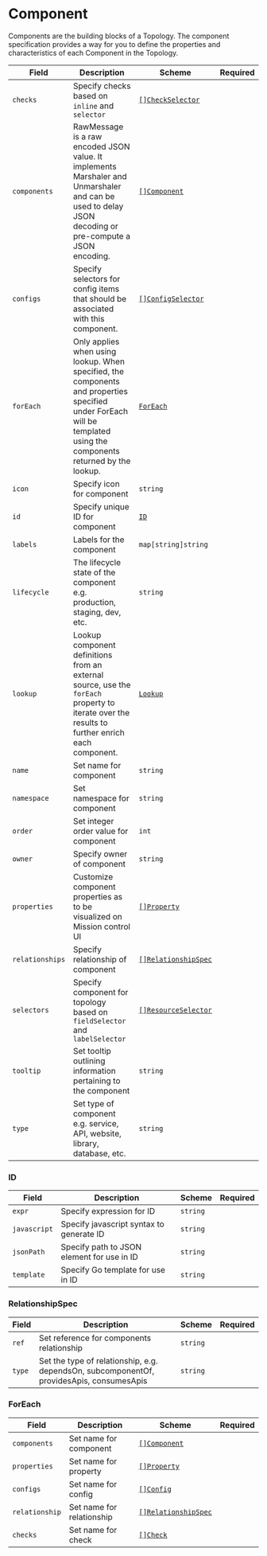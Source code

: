 # Component

Components are the building blocks of a Topology. The component specification provides a way for you to define the properties and characteristics of each Component in the Topology.

| Field           | Description                                                                                                                                                          | Scheme                                                       | Required |
| --------------- | -------------------------------------------------------------------------------------------------------------------------------------------------------------------- | ------------------------------------------------------------ | -------- |
| `checks`        | Specify checks based on `inline` and `selector`                                                                                                                      | [`[]CheckSelector`](../concepts/health-checks.md#check)      |          |
| `components`    | RawMessage is a raw encoded JSON value. It implements Marshaler and Unmarshaler and can be used to delay JSON decoding or pre-compute a JSON encoding.               | [`[]Component`](#component)                                  |          |
| `configs`       | Specify selectors for config items that should be associated with this component.                                                                                    | [`[]ConfigSelector`](../concepts/catalog.md#config-selector) |          |
| `forEach`       | Only applies when using lookup. When specified, the components and properties specified under ForEach will be templated using the components returned by the lookup. | [`ForEach`](#foreach)                                        |          |
| `icon`          | Specify icon for component                                                                                                                                           | `string`                                                     |          |
| `id`            | Specify unique ID for component                                                                                                                                      | [`ID`](#id)                                                  |          |
| `labels`        | Labels for the component                                                                                                                                             | `map[string]string`                                          |          |
| `lifecycle`     | The lifecycle state of the component e.g. production, staging, dev, etc.                                                                                             | `string`                                                     |          |
| `lookup`        | Lookup component definitions from an external source, use the `forEach` property to iterate over the results to further enrich each component.                       | [`Lookup`](../references/lookup)                             |          |
| `name`          | Set name for component                                                                                                                                               | `string`                                                     |          |
| `namespace`     | Set namespace for component                                                                                                                                          | `string`                                                     |          |
| `order`         | Set integer order value for component                                                                                                                                | `int`                                                        |          |
| `owner`         | Specify owner of component                                                                                                                                           | `string`                                                     |          |
| `properties`    | Customize component properties as to be visualized on Mission control UI                                                                                             | [`[]Property`](../concepts/properties)                       |          |
| `relationships` | Specify relationship of component                                                                                                                                    | [`[]RelationshipSpec`](#relationshipspec)                    |          |
| `selectors`     | Specify component for topology based on `fieldSelector` and `labelSelector`                                                                                          | [`[]ResourceSelector`](../../reference/resource-selector)    |          |
| `tooltip`       | Set tooltip outlining information pertaining to the component                                                                                                        | `string`                                                     |          |
| `type`          | Set type of component e.g. service, API, website, library, database, etc.                                                                                            | `string`                                                     |          |

### ID

| Field        | Description                                | Scheme   | Required |
| ------------ | ------------------------------------------ | -------- | -------- |
| `expr`       | Specify expression for ID                  | `string` |          |
| `javascript` | Specify javascript syntax to generate ID   | `string` |          |
| `jsonPath`   | Specify path to JSON element for use in ID | `string` |          |
| `template`   | Specify Go template for use in ID          | `string` |          |

### RelationshipSpec

| Field  | Description                                                                              | Scheme   | Required |
| ------ | ---------------------------------------------------------------------------------------- | -------- | -------- |
| `ref`  | Set reference for components relationship                                                | `string` |          |
| `type` | Set the type of relationship, e.g. dependsOn, subcomponentOf, providesApis, consumesApis | `string` |          |

### ForEach

| Field          | Description               | Scheme                                          | Required |
| -------------- | ------------------------- | ----------------------------------------------- | -------- |
| `components`   | Set name for component    | [`[]Component`](#component)                     |          |
| `properties`   | Set name for property     | [`[]Property`](../concepts/properties#property) |          |
| `configs`      | Set name for config       | [`[]Config`](../concepts/config#config)         |          |
| `relationship` | Set name for relationship | [`[]RelationshipSpec`](#relationshipspec)       |          |
| `checks`       | Set name for check        | [`[]Check`](../concepts/health-checks#check)    |          |
